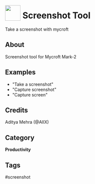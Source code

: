 # <img src='https://raw.githack.com/FortAwesome/Font-Awesome/master/svgs/solid/screen.svg' card_color='#5B6984' width='50' height='50' style='vertical-align:bottom'/> Screenshot Tool
Take a screenshot with mycroft

## About
Screenshot tool for Mycroft Mark-2

## Examples
* "Take a screenshot"
* "Capture screenshot"
* "Capture screen"

## Credits
Aditya Mehra (@AIIX)

## Category
**Productivity**

## Tags
#screenshot
